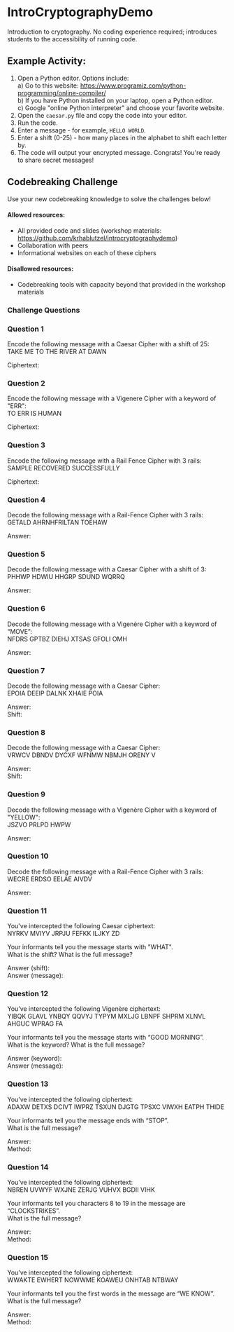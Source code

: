 # IntroCryptographyDemo
Introduction to cryptography. No coding experience required; introduces students to the accessibility of running code.

## Example Activity:

1. Open a Python editor. Options include:  
	a) Go to this website: https://www.programiz.com/python-programming/online-compiler/  
	b) If you have Python installed on your laptop, open a Python editor.  
	c) Google "online Python interpreter" and choose your favorite website.	 
2. Open the `caesar.py` file and copy the code into your editor.
3. Run the code.
4. Enter a message - for example, `HELLO WORLD`.
5. Enter a shift (0-25) - how many places in the alphabet to shift each letter by.
6. The code will output your encrypted message. Congrats! You're ready to share secret messages!

## Codebreaking Challenge
Use your new codebreaking knowledge to solve the challenges below!

#### Allowed resources:
- All provided code and slides (workshop materials: https://github.com/krhablutzel/introcryptographydemo)
- Collaboration with peers
- Informational websites on each of these ciphers
#### Disallowed resources:
- Codebreaking tools with capacity beyond that provided in the workshop materials

### Challenge Questions

### Question 1
Encode the following message with a Caesar Cipher with a shift of 25:  
TAKE ME TO THE RIVER AT DAWN

Ciphertext:

### Question 2
Encode the following message with a Vigenere Cipher with a keyword of "ERR":  
TO ERR IS HUMAN

Ciphertext:

### Question 3
Encode the following message with a Rail Fence Cipher with 3 rails:  
SAMPLE RECOVERED SUCCESSFULLY

Ciphertext:

### Question 4
Decode the following message with a Rail-Fence Cipher with 3 rails:  
GETALD AHRNHFRILTAN TOEHAW

Answer: 

### Question 5
Decode the following message with a Caesar Cipher with a shift of 3:  
PHHWP HDWIU HHGRP SDUND WQRRQ

Answer: 

### Question 6
Decode the following message with a Vigenère Cipher with a keyword of “MOVE”:  
NFDRS GPTBZ DIEHJ XTSAS GFOLI OMH

Answer: 

### Question 7
Decode the following message with a Caesar Cipher:  
EPOIA DEEIP DALNK XHAIE POIA

Answer:   
Shift: 

### Question 8
Decode the following message with a Caesar Cipher:  
VRWCV DBNDV DYCXF WFNMW NBMJH ORENY V

Answer:    
Shift: 

### Question 9
Decode the following message with a Vigenère Cipher with a keyword of "YELLOW":  
JSZVO PRLPD HWPW

Answer:  

### Question 10
Decode the following message with a Rail-Fence Cipher with 3 rails:   
WECRE ERDSO EELAE AIVDV

Answer: 

### Question 11
You've intercepted the following Caesar ciphertext:  
NYRKV MVIYV JRPJU FEFKK ILJKY ZD

Your informants tell you the message starts with "WHAT".  
What is the shift? What is the full message?

Answer (shift):  
Answer (message):

### Question 12
You’ve intercepted the following Vigenère ciphertext:  
YIBQK GLAVL YNBQY QQVYJ TYPYM MXLJG LBNPF SHPRM XLNVL AHGUC WPRAG FA

Your informants tell you the message starts with “GOOD MORNING”.  
What is the keyword? What is the full message?

Answer (keyword):   
Answer (message): 

### Question 13
You’ve intercepted the following ciphertext:   
ADAXW DETXS DCIVT IWPRZ TSXUN DJGTG TPSXC VIWXH EATPH THIDE

Your informants tell you the message ends with “STOP”.   
What is the full message?

Answer:    
Method: 

### Question 14
You’ve intercepted the following ciphertext:    
NBREN UVWYF WXJNE ZERJG VUHVX BGDII VIHK

Your informants tell you characters 8 to 19 in the message are “CLOCKSTRIKES”.   
What is the full message?

Answer:    
Method: 


### Question 15
You’ve intercepted the following ciphertext:     
WWAKTE EWHERT NOWWME KOAWEU ONHTAB NTBWAY   

Your informants tell you the first words in the message are “WE KNOW”.   
What is the full message?

Answer:     
Method: 

